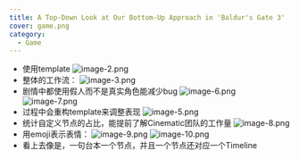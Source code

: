 ```yaml
---
title: A Top-Down Look at Our Bottom-Up Approach in 'Baldur's Gate 3'
cover: game.png
category:
  - Game
---
```


- 使用template
![image-2.png](/images/Pub_Note_LarianCinematics/image-2.png)
- 整体的工作流：
![image-3.png](/images/Pub_Note_LarianCinematics/image-3.png)
- 剧情中都使用假人而不是真实角色能减少bug
![image-6.png](/images/Pub_Note_LarianCinematics/image-6.png)
![image-7.png](/images/Pub_Note_LarianCinematics/image-7.png)
- 过程中会重构template来调整表现
![image-5.png](/images/Pub_Note_LarianCinematics/image-5.png)
- 统计自定义节点的占比，能提前了解Cinematic团队的工作量
![image-8.png](/images/Pub_Note_LarianCinematics/image-8.png)
- 用emoji表示表情：
![image-9.png](/images/Pub_Note_LarianCinematics/image-9.png)
![image-10.png](/images/Pub_Note_LarianCinematics/image-10.png)
- 看上去像是，一句台本一个节点，并且一个节点还对应一个Timeline
